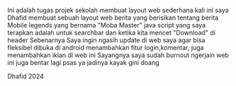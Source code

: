 Ini adalah tugas projek sekolah membuat layout web sederhana kali ini saya Dhafid membuat sebuah layout web berita yang berisikan tentang berita Mobile legends yang bernama "Moba Master"
java script yang saya terapkan adalah untuk searchbar dan ketika kita mencet "Download" di header
Sebenarnya Saya ingin ngasih update di web saya agar bisa fleksibel dibuka di android menambahkan fitur login,komentar, juga menambahkan iklan di web ini
Sayangnya saya sudah burnout ngerjain web ini juga bentar lagi psas ya jadinya kayak gini doang

Dhafid 2024
